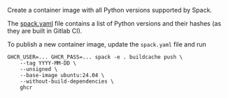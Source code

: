 Create a container image with all Python versions supported by Spack.

The [spack.yaml](spack.yaml) file contains a list of Python versions and their hashes (as they are built in Gitlab CI).

To publish a new container image, update the `spack.yaml` file and run

```console
GHCR_USER=... GHCR_PASS=... spack -e . buildcache push \
    --tag YYYY-MM-DD \
    --unsigned \
    --base-image ubuntu:24.04 \
    --without-build-dependencies \
    ghcr
```
